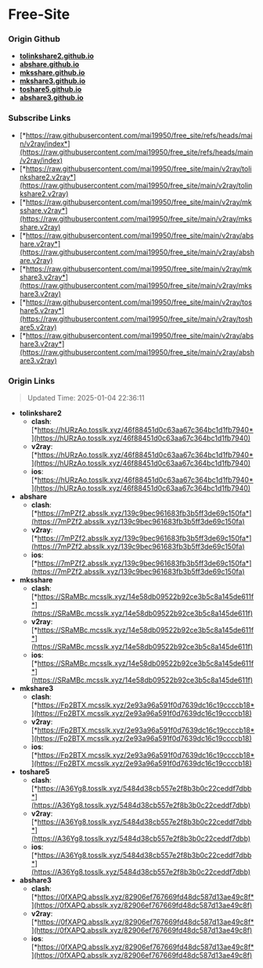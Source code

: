 # Free-Site

### Origin Github

- [**tolinkshare2.github.io**](https://github.com/tolinkshare2/tolinkshare2.github.io)
- [**abshare.github.io**](https://github.com/abshare/abshare.github.io)
- [**mksshare.github.io**](https://github.com/mksshare/mksshare.github.io)
- [**mkshare3.github.io**](https://github.com/mkshare3/mkshare3.github.io)
- [**toshare5.github.io**](https://github.com/toshare5/toshare5.github.io)
- [**abshare3.github.io**](https://github.com/abshare3/abshare3.github.io)

### Subscribe Links

- [*https://raw.githubusercontent.com/mai19950/free_site/refs/heads/main/v2ray/index*](https://raw.githubusercontent.com/mai19950/free_site/refs/heads/main/v2ray/index)
- [*https://raw.githubusercontent.com/mai19950/free_site/main/v2ray/tolinkshare2.v2ray*](https://raw.githubusercontent.com/mai19950/free_site/main/v2ray/tolinkshare2.v2ray)
- [*https://raw.githubusercontent.com/mai19950/free_site/main/v2ray/mksshare.v2ray*](https://raw.githubusercontent.com/mai19950/free_site/main/v2ray/mksshare.v2ray)
- [*https://raw.githubusercontent.com/mai19950/free_site/main/v2ray/abshare.v2ray*](https://raw.githubusercontent.com/mai19950/free_site/main/v2ray/abshare.v2ray)
- [*https://raw.githubusercontent.com/mai19950/free_site/main/v2ray/mkshare3.v2ray*](https://raw.githubusercontent.com/mai19950/free_site/main/v2ray/mkshare3.v2ray)
- [*https://raw.githubusercontent.com/mai19950/free_site/main/v2ray/toshare5.v2ray*](https://raw.githubusercontent.com/mai19950/free_site/main/v2ray/toshare5.v2ray)
- [*https://raw.githubusercontent.com/mai19950/free_site/main/v2ray/abshare3.v2ray*](https://raw.githubusercontent.com/mai19950/free_site/main/v2ray/abshare3.v2ray)

### Origin Links

> Updated Time: 2025-01-04 22:36:11

- **tolinkshare2**
  - **clash**: [*https://hURzAo.tosslk.xyz/46f88451d0c63aa67c364bc1d1fb7940*](https://hURzAo.tosslk.xyz/46f88451d0c63aa67c364bc1d1fb7940)
  - **v2ray**: [*https://hURzAo.tosslk.xyz/46f88451d0c63aa67c364bc1d1fb7940*](https://hURzAo.tosslk.xyz/46f88451d0c63aa67c364bc1d1fb7940)
  - **ios**: [*https://hURzAo.tosslk.xyz/46f88451d0c63aa67c364bc1d1fb7940*](https://hURzAo.tosslk.xyz/46f88451d0c63aa67c364bc1d1fb7940)
- **abshare**
  - **clash**: [*https://7mPZf2.absslk.xyz/139c9bec961683fb3b5ff3de69c150fa*](https://7mPZf2.absslk.xyz/139c9bec961683fb3b5ff3de69c150fa)
  - **v2ray**: [*https://7mPZf2.absslk.xyz/139c9bec961683fb3b5ff3de69c150fa*](https://7mPZf2.absslk.xyz/139c9bec961683fb3b5ff3de69c150fa)
  - **ios**: [*https://7mPZf2.absslk.xyz/139c9bec961683fb3b5ff3de69c150fa*](https://7mPZf2.absslk.xyz/139c9bec961683fb3b5ff3de69c150fa)
- **mksshare**
  - **clash**: [*https://SRaMBc.mcsslk.xyz/14e58db09522b92ce3b5c8a145de611f*](https://SRaMBc.mcsslk.xyz/14e58db09522b92ce3b5c8a145de611f)
  - **v2ray**: [*https://SRaMBc.mcsslk.xyz/14e58db09522b92ce3b5c8a145de611f*](https://SRaMBc.mcsslk.xyz/14e58db09522b92ce3b5c8a145de611f)
  - **ios**: [*https://SRaMBc.mcsslk.xyz/14e58db09522b92ce3b5c8a145de611f*](https://SRaMBc.mcsslk.xyz/14e58db09522b92ce3b5c8a145de611f)
- **mkshare3**
  - **clash**: [*https://Fp2BTX.mcsslk.xyz/2e93a96a591f0d7639dc16c19ccccb18*](https://Fp2BTX.mcsslk.xyz/2e93a96a591f0d7639dc16c19ccccb18)
  - **v2ray**: [*https://Fp2BTX.mcsslk.xyz/2e93a96a591f0d7639dc16c19ccccb18*](https://Fp2BTX.mcsslk.xyz/2e93a96a591f0d7639dc16c19ccccb18)
  - **ios**: [*https://Fp2BTX.mcsslk.xyz/2e93a96a591f0d7639dc16c19ccccb18*](https://Fp2BTX.mcsslk.xyz/2e93a96a591f0d7639dc16c19ccccb18)
- **toshare5**
  - **clash**: [*https://A36Yg8.tosslk.xyz/5484d38cb557e2f8b3b0c22ceddf7dbb*](https://A36Yg8.tosslk.xyz/5484d38cb557e2f8b3b0c22ceddf7dbb)
  - **v2ray**: [*https://A36Yg8.tosslk.xyz/5484d38cb557e2f8b3b0c22ceddf7dbb*](https://A36Yg8.tosslk.xyz/5484d38cb557e2f8b3b0c22ceddf7dbb)
  - **ios**: [*https://A36Yg8.tosslk.xyz/5484d38cb557e2f8b3b0c22ceddf7dbb*](https://A36Yg8.tosslk.xyz/5484d38cb557e2f8b3b0c22ceddf7dbb)
- **abshare3**
  - **clash**: [*https://0fXAPQ.absslk.xyz/82906ef767669fd48dc587d13ae49c8f*](https://0fXAPQ.absslk.xyz/82906ef767669fd48dc587d13ae49c8f)
  - **v2ray**: [*https://0fXAPQ.absslk.xyz/82906ef767669fd48dc587d13ae49c8f*](https://0fXAPQ.absslk.xyz/82906ef767669fd48dc587d13ae49c8f)
  - **ios**: [*https://0fXAPQ.absslk.xyz/82906ef767669fd48dc587d13ae49c8f*](https://0fXAPQ.absslk.xyz/82906ef767669fd48dc587d13ae49c8f)

